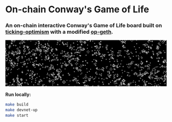 # On-chain Conway's Game of Life

### An on-chain interactive Conway's Game of Life board built on [ticking-optimism](https://github.com/therealbytes/ticking-optimism/tree/conway) with a modified [op-geth](https://github.com/therealbytes/conway-op-geth).

![Conway's Game of Life](/img/coway.png)

**Run locally:**

```bash
make build
make devnet-up
make start
```
